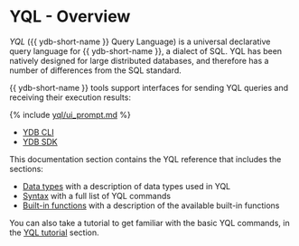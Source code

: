 # YQL - Overview

*YQL* ({{ ydb-short-name }} Query Language) is a universal declarative query language for {{ ydb-short-name }}, a dialect of SQL. YQL has been natively designed for large distributed databases, and therefore has a number of differences from the SQL standard.

{{ ydb-short-name }} tools support interfaces for sending YQL queries and receiving their execution results:

{% include [yql/ui_prompt.md](yql/ui_prompt.md) %}

- [YDB CLI](../../../../reference/ydb-cli/index.md)
- [YDB SDK](../../../../reference/ydb-sdk/index.md)

This documentation section contains the YQL reference that includes the sections:

- [Data types](../../types/index.md) with a description of data types used in YQL
- [Syntax](../../syntax/index.md) with a full list of YQL commands
- [Built-in functions](../../builtins/index.md) with a description of the available built-in functions

You can also take a tutorial to get familiar with the basic YQL commands, in the [YQL tutorial](../../../../dev/yql-tutorial/index.md) section.
